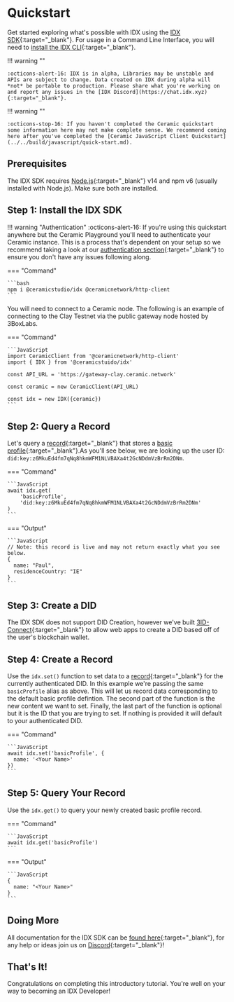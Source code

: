 # Quickstart

Get started exploring what's possible with IDX using the [IDX SDK](https://developers.idx.xyz/reference/idx/){:target="\_blank"}. For usage in a Command Line Interface, you will need to [install the IDX CLI](https://developers.idx.xyz/reference/cli/){:target="\_blank"}.

!!! warning ""

    :octicons-alert-16: IDX is in alpha, Libraries may be unstable and APIs are subject to change. Data created on IDX during alpha will *not* be portable to production. Please share what you're working on and report any issues in the [IDX Discord](https://chat.idx.xyz){:target="_blank"}.

!!! warning ""

    :octicons-stop-16: If you haven't completed the Ceramic quickstart some information here may not make complete sense. We recommend coming here after you've completed the [Ceramic JavaScript Client Quickstart](../../build/javascript/quick-start.md).

## **Prerequisites**

The IDX SDK requires [Node.js](https://nodejs.org/){:target="\_blank"} v14 and npm v6 (usually installed with Node.js). Make sure both are installed.

## **Step 1: Install the IDX SDK**

!!! warning "Authentication"
:octicons-alert-16: If you're using this quickstart anywhere but the Ceramic Playground you'll need to authenticate your Ceramic instance. This is a process that's dependent on your setup so we recommend taking a look at our [authentication section](../../build/javascript/authentication.md){:target="\_blank"} to ensure you don't have any issues following along.

=== "Command"

    ```bash
    npm i @ceramicstudio/idx @ceramicnetwork/http-client
    ```

You will need to connect to a Ceramic node. The following is an example of connecting to the Clay Testnet via the public gateway node hosted by 3BoxLabs.

=== "Command"

    ```JavaScript
    import CeramicClient from '@ceramicnetwork/http-client'
    import { IDX } from '@ceramicstuido/idx'

    const API_URL = 'https://gateway-clay.ceramic.network'

    const ceramic = new CeramicClient(API_URL)

    const idx = new IDX({ceramic})
    ```

## **Step 2: Query a Record**

Let's query a [record](https://developers.idx.xyz/learn/glossary/#record){:target="\_blank"} that stores a [basic profile](https://developers.idx.xyz/guides/definitions/default/#basic-profile){:target="\_blank"}.As you'll see below, we are looking up the user ID: `did:key:z6MkuEd4fm7qNq8hkmWFM1NLVBAXa4t2GcNDdmVzBrRm2DNm`.

=== "Command"

    ```JavaScript
    await idx.get(
        'basicProfile',
        'did:key:z6MkuEd4fm7qNq8hkmWFM1NLVBAXa4t2GcNDdmVzBrRm2DNm'
    )
    ```

=== "Output"

    ```JavaScript
    // Note: this record is live and may not return exactly what you see below.
    {
      name: "Paul",
      residenceCountry: "IE"
    }
    ```

## **Step 3: Create a DID**

The IDX SDK does not support DID Creation, however we've built [3ID-Connect](../../docs/advanced/standards/account-standards/cip79-3id-did.md#3id-connect){:target="\_blank"} to allow web apps to create a DID based off of the user's blockchain wallet.

## **Step 4: Create a Record**

Use the `idx.set()` function to set data to a [record](https://developers.idx.xyz/learn/glossary/#record){:target="\_blank"} for the currently authenticated DID. In this example we're passing the same `basicProfile` alias as above. This will let us record data corresponding to the default basic profile defintion. The second part of the function is the new content we want to set. Finally, the last part of the function is optional but it is the ID that you are trying to set. If nothing is provided it will default to your authenticated DID.

=== "Command"

    ```JavaScript
    await idx.set('basicProfile', {
      name: '<Your Name>'
    })
    ```

## **Step 5: Query Your Record**

Use the `idx.get()` to query your newly created basic profile record.

=== "Command"

    ```JavaScript
    await idx.get('basicProfile')
    ```

=== "Output"

    ```JavaScript
    {
      name: "<Your Name>"
    }
    ```

## **Doing More**

All documentation for the IDX SDK can be [found here](https://developers.idx.xyz/reference/idx/){:target="\_blank"}, for any help or ideas join us on [Discord](https://chat.idx.xyz){:target="\_blank"}!

## **That's It!**

Congratulations on completing this introductory tutorial. You're well on your way to becoming an IDX Developer!
